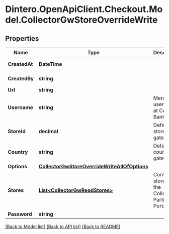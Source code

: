 # Dintero.OpenApiClient.Checkout.Model.CollectorGwStoreOverrideWrite

## Properties

Name | Type | Description | Notes
------------ | ------------- | ------------- | -------------
**CreatedAt** | **DateTime** |  | [optional] [readonly] 
**CreatedBy** | **string** |  | [optional] [readonly] 
**Url** | **string** |  | 
**Username** | **string** | Merchant&#39;s username at Collector Bank | 
**StoreId** | **decimal** | Default store_id for gateway | 
**Country** | **string** | Default country for gateway | 
**Options** | [**CollectorGwStoreOverrideWriteAllOfOptions**](CollectorGwStoreOverrideWriteAllOfOptions.md) |  | [optional] 
**Stores** | [**List&lt;CollectorGwReadStores&gt;**](CollectorGwReadStores.md) | Configured stores in the Collector Partner Portal | [optional] 
**Password** | **string** |  | 

[[Back to Model list]](../README.md#documentation-for-models) [[Back to API list]](../README.md#documentation-for-api-endpoints) [[Back to README]](../README.md)

